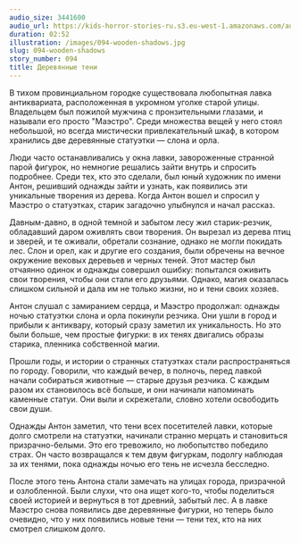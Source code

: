 ```yaml
---
audio_size: 3441600
audio_url: https://kids-horror-stories-ru.s3.eu-west-1.amazonaws.com/audio/094-wooden-shadows.mp3
duration: 02:52
illustration: /images/094-wooden-shadows.jpg
slug: 094-wooden-shadows
story_number: 094
title: Деревянные тени
---
```


В тихом провинциальном городке существовала любопытная лавка антиквариата, расположенная в укромном уголке старой улицы. Владельцем был пожилой мужчина с пронзительными глазами, и называли его просто "Маэстро". Среди множества вещей у него стоял небольшой, но всегда мистически привлекательный шкаф, в котором хранились две деревянные статуэтки — слона и орла.

Люди часто останавливались у окна лавки, завороженные странной парой фигурок, но немногие решались зайти внутрь и спросить подробнее. Среди тех, кто это сделали, был юный художник по имени Антон, решивший однажды зайти и узнать, как появились эти уникальные творения из дерева. Когда Антон вошел и спросил у Маэстро о статуэтках, старик загадочно улыбнулся и начал рассказ.

Давным-давно, в одной темной и забытом лесу жил старик-резчик, обладавший даром оживлять свои творения. Он вырезал из дерева птиц и зверей, и те оживали, обретали сознание, однако не могли покидать лес. Слон и орел, как и другие его создания, были обречены на вечное окружение вековых деревьев и черных теней. Этот мастер был отчаянно одинок и однажды совершил ошибку: попытался оживить свои творения, чтобы они стали его друзьями. Однако, магия оказалась слишком сильной и дала им не только жизни, но и тени своих хозяев.

Антон слушал с замиранием сердца, и Маэстро продолжал: однажды ночью статуэтки слона и орла покинули резчика. Они ушли в город и прибыли к антиквару, который сразу заметил их уникальность. Но это были больше, чем простые фигурки: в их тенях двигались образы старика, пленника собственной магии.

Прошли годы, и истории о странных статуэтках стали распространяться по городу. Говорили, что каждый вечер, в полночь, перед лавкой начали собираться животные — старые друзья резчика. С каждым разом их становилось всё больше, и они начинали напоминать каменные статуи. Они выли и скрежетали, словно хотели освободить свои души.

Однажды Антон заметил, что тени всех посетителей лавки, которые долго смотрели на статуэтки, начинали странно мерцать и становиться призрачно-белыми. Это его тревожило, но любопытство победило страх. Он часто возвращался к тем двум фигуркам, подолгу наблюдая за их тенями, пока однажды ночью его тень не исчезла бесследно.

После этого тень Антона стали замечать на улицах города, призрачной и озлобленной. Были слухи, что она ищет кого-то, чтобы поделиться своей историей и вернуться в тот древний, забытый лес. А в лавке Маэстро снова появились две деревянные фигурки, но теперь было очевидно, что у них появились новые тени — тени тех, кто на них смотрел слишком долго.